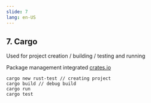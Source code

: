 ```yaml
---
slide: 7
lang: en-US
---
```


<section>

## 7. Cargo

Used for project creation / building / testing and running

Package management integrated [crates.io](https://crates.io/)

```shell
cargo new rust-test // creating project
cargo build // debug build
cargo run
cargo test
```

</section>
